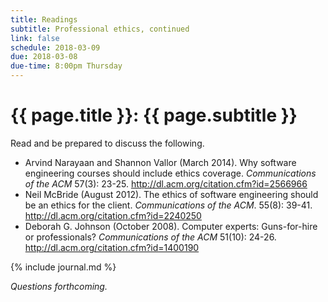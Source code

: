 ```yaml
---
title: Readings
subtitle: Professional ethics, continued
link: false
schedule: 2018-03-09
due: 2018-03-08
due-time: 8:00pm Thursday
---
```

# {{ page.title }}: {{ page.subtitle }}

Read and be prepared to discuss the following.

- Arvind Narayaan and Shannon Vallor (March 2014). Why software engineering courses should include ethics coverage. _Communications of the ACM_ 57(3): 23-25.  <http://dl.acm.org/citation.cfm?id=2566966>
- Neil McBride (August 2012). The ethics of software engineering should be an ethics for the client. _Communications of the ACM_. 55(8): 39-41.  <http://dl.acm.org/citation.cfm?id=2240250>
- Deborah G. Johnson (October 2008). Computer experts: Guns-for-hire or professionals? _Communications of the ACM_ 51(10): 24-26.  <http://dl.acm.org/citation.cfm?id=1400190>

{% include journal.md %}

_Questions forthcoming._
